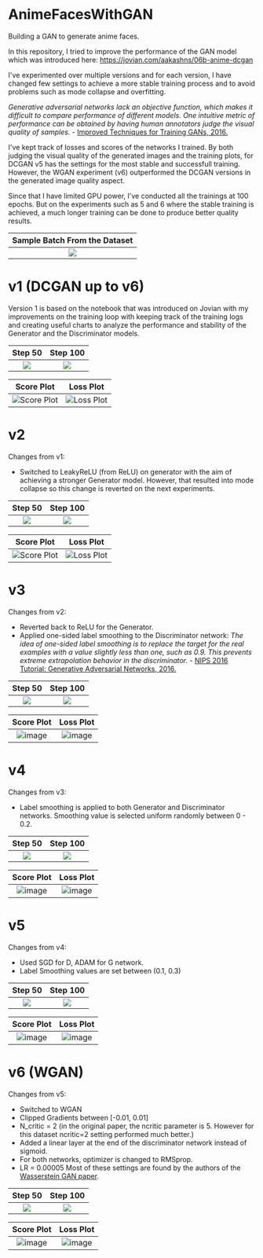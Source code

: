 # AnimeFacesWithGAN
Building a GAN to generate anime faces.

In this repository, I tried to improve the performance of the GAN model which was introduced here: https://jovian.com/aakashns/06b-anime-dcgan

I've experimented over multiple versions and for each version, I have changed few settings to achieve a more stable training process and to avoid problems such as mode collapse and overfitting.

*Generative adversarial networks lack an objective function, which makes it difficult to compare performance of different models. One intuitive metric of performance can be obtained by having human annotators judge the visual quality of samples.* - [Improved Techniques for Training GANs, 2016.](https://arxiv.org/abs/1606.03498)

I've kept track of losses and scores of the networks I trained. By both judging the visual quality of the generated images and the training plots, for DCGAN v5 has the settings for the most stable and successfull training. However, the WGAN experiment (v6) outperformed the DCGAN versions in the generated image quality aspect.

Since that I have limited GPU power, I've conducted all the trainings at 100 epochs. But on the experiments such as 5 and 6 where the stable training is achieved, a much longer training can be done to produce better quality results. 

Sample Batch From the Dataset|
:---:|
![](https://github.com/yigitsevim/AnimeFacesWithGAN/blob/main/sample.png)|

# v1 (DCGAN up to v6)
Version 1 is based on the notebook that was introduced on Jovian with my improvements on the training loop with keeping track of the training logs and creating useful charts to analyze the performance and stability of the Generator and the Discriminator models.

| Step 50 | Step 100 |
|:--------------:|:--------------:|
| ![](https://github.com/yigitsevim/AnimeFacesWithGAN/blob/main/v1/generated/generated-images-0050.png) | ![](https://github.com/yigitsevim/AnimeFacesWithGAN/blob/main/v1/generated/generated-images-0100.png) |

| Score Plot | Loss Plot |
|:----------:|:----------:|
| ![Score Plot](https://github.com/yigitsevim/AnimeFacesWithGAN/assets/58977041/b62e8c9d-a7f5-4b19-8ada-3bbfa72ee2d4) | ![Loss Plot](https://github.com/yigitsevim/AnimeFacesWithGAN/assets/58977041/e3ed3fe8-7252-4769-b318-cc7c53f608e8) |

# v2

Changes from v1: 
- Switched to LeakyReLU (from ReLU) on generator with the aim of achieving a stronger Generator model. However, that resulted into mode collapse so this change is reverted on the next experiments.

| Step 50 | Step 100 |
|:--------------:|:--------------:|
| ![](https://github.com/yigitsevim/AnimeFacesWithGAN/blob/main/v2/generated/generated-images-0050.png) | ![](https://github.com/yigitsevim/AnimeFacesWithGAN/blob/main/v2/generated/generated-images-0100.png) |

| Score Plot | Loss Plot |
|:----------:|:----------:|
| ![Score Plot](https://github.com/yigitsevim/AnimeFacesWithGAN/assets/58977041/99872d5b-a4fa-4784-9bb6-6c936129ad8d) | ![Loss Plot](https://github.com/yigitsevim/AnimeFacesWithGAN/assets/58977041/828bfe1e-5252-4a4b-b2fe-b12163007beb)|

# v3
  
Changes from v2: 
- Reverted back to ReLU for the Generator.
- Applied one-sided label smoothing to the Discriminator network: *The idea of one-sided label smoothing is to replace the target for the real examples with a value slightly less than one, such as 0.9. This prevents extreme extrapolation behavior in the discriminator.* - [NIPS 2016 Tutorial: Generative Adversarial Networks, 2016.](https://arxiv.org/abs/1701.00160) 

| Step 50 | Step 100 |
|:--------------:|:--------------:|
| ![](https://github.com/yigitsevim/AnimeFacesWithGAN/blob/main/v3/generated/generated-images-0050.png) | ![](https://github.com/yigitsevim/AnimeFacesWithGAN/blob/main/v3/generated/generated-images-0100.png) |

| Score Plot | Loss Plot |
|:----------:|:----------:| 
|![image](https://github.com/yigitsevim/AnimeFacesWithGAN/assets/58977041/103bc25b-580a-4e1b-bafd-e954b242ab62) | ![image](https://github.com/yigitsevim/AnimeFacesWithGAN/assets/58977041/3a50f973-e090-4b88-a46e-00541aa4d354)|

# v4

Changes from v3: 
- Label smoothing is applied to both Generator and Discriminator networks. Smoothing value is selected uniform randomly between 0 - 0.2.

| Step 50 | Step 100 |
|:--------------:|:--------------:|
| ![](https://github.com/yigitsevim/AnimeFacesWithGAN/blob/main/v4/generated/generated-images-0050.png) | ![](https://github.com/yigitsevim/AnimeFacesWithGAN/blob/main/v4/generated/generated-images-0100.png) |

| Score Plot | Loss Plot |
|:----------:|:----------:| 
|![image](https://github.com/yigitsevim/AnimeFacesWithGAN/assets/58977041/0137416f-a1a9-4838-a37a-4580cde4145c) | ![image](https://github.com/yigitsevim/AnimeFacesWithGAN/assets/58977041/bd5a257d-d4a6-483a-a345-c8c91ed11017)

# v5
Changes from v4: 
- Used SGD for D, ADAM for G network.
- Label Smoothing values are set between (0.1, 0.3)

| Step 50 | Step 100 |
|:--------------:|:--------------:|
| ![](https://github.com/yigitsevim/AnimeFacesWithGAN/blob/main/v5/generated/generated-images-0050.png) | ![](https://github.com/yigitsevim/AnimeFacesWithGAN/blob/main/v5/generated/generated-images-0100.png) |

| Score Plot | Loss Plot |
|:----------:|:----------:| 
|![image](https://github.com/yigitsevim/AnimeFacesWithGAN/assets/58977041/25c01fee-2c6f-4c5a-aa9c-8d5e3f4541b2) | ![image](https://github.com/yigitsevim/AnimeFacesWithGAN/assets/58977041/f384cdcf-c8dd-49f7-9fac-300ce8756a4b)

# v6 (WGAN)
Changes from v5:
- Switched to WGAN
- Clipped Gradients between [-0.01, 0.01]
- N_critic = 2 (in the original paper, the ncritic parameter is 5. However for this dataset ncritic=2 setting performed much better.)
- Added a linear layer at the end of the discriminator network instead of sigmoid.
- For both networks, optimizer is changed to RMSprop.
- LR = 0.00005
Most of these settings are found by the authors of the [Wasserstein GAN paper](https://arxiv.org/abs/1701.07875).

| Step 50 | Step 100 |
|:--------------:|:--------------:|
| ![](https://github.com/yigitsevim/AnimeFacesWithGAN/blob/main/v6/generated/generated-images-0050.png) | ![](https://github.com/yigitsevim/AnimeFacesWithGAN/blob/main/v6/generated/generated-images-0100.png) |

| Score Plot | Loss Plot |
|:----------:|:----------:| 
|![image](https://github.com/yigitsevim/AnimeFacesWithGAN/assets/58977041/78568cad-95f1-4fa4-98cd-640e7cbdb4fe) | ![image](https://github.com/yigitsevim/AnimeFacesWithGAN/assets/58977041/fc0ad3b0-72ce-4850-9221-2dc6b65bef4e)
